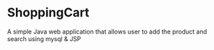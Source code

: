 # ShoppingCart
A simple Java web application that allows user to add the product and search using mysql &amp; JSP
